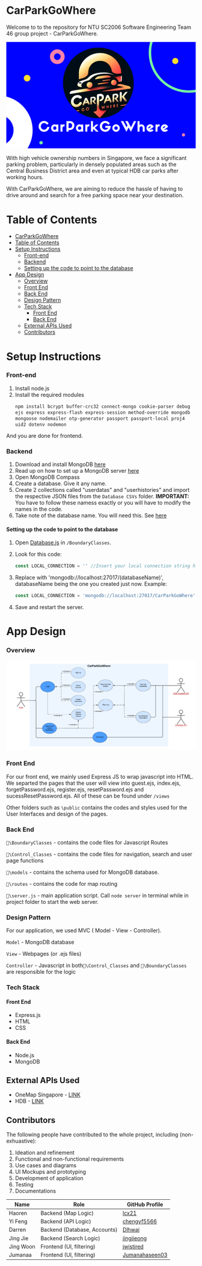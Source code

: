 # CarParkGoWhere

Welcome to to the repository for NTU SC2006 Software Engineering Team 46 group project - CarParkGoWhere.

![CarParkGoWhere](CarparkGoWhere.png)

With high vehicle ownership numbers in Singapore, we face a significant parking problem, particularly in densely populated areas such as the Central Business District area and even at typical HDB car parks after working hours. 

With CarParkGoWhere, we are aiming to reduce the hassle of having to drive around and search for a free parking space near your destination.

# Table of Contents
- [CarParkGoWhere](#carparkgowhere)
- [Table of Contents](#table-of-contents)
- [Setup Instructions](#setup-instructions)
	- [Front-end](#front-end)
	- [Backend](#backend)
	- [Setting up the code to point to the database](#setting-up-the-code-to-point-to-the-database)
- [App Design](#app-design)
	- [Overview](#overview)
	- [Front End](#front-end-1)
	- [Back End](#back-end)
	- [Design Pattern](#design-pattern)
	- [Tech Stack](#tech-stack)
		- [Front End](#front-end-2)
		- [Back End](#back-end-1)
	- [External APIs Used](#external-apis-used)
	- [Contributors](#contributors)

# Setup Instructions

### Front-end
1. Install node.js
2. Install the required modules
	```
	npm install bcrypt buffer-crc32 connect-mongo cookie-parser debug ejs express express-flash express-session method-override mongodb mongoose nodemailer otp-generator passport passport-local proj4 uid2 dotenv nodemon
	```
And you are done for frontend.

### Backend
1. Download and install MongoDB [here](https://www.mongodb.com/try/download/community)
2. Read up on how to set up a MongoDB server [here](https://medium.com/@almusawihashim/a-production-guide-on-self-hosting-mongodb-573969732eaa)
3. Open MongoDB Compass
4. Create a database. Give it any name.
5. Create 2 collections called "userdatas" and "userhistories" and import the respective JSON files from the `Database CSVs` folder. 
**IMPORTANT:** You have to follow these namess exactly or you will have to modify the names in the code.
6. Take note of the database name. You will need this. See [here](#setting-up-the-code-to-point-to-the-database)

#### Setting up the code to point to the database
1. Open [Database.js](#SC2006%20Project/BoundaryClasses/Database.js) in `/BoundaryClasses`.
2. Look for this code:
	```javascript
	const LOCAL_CONNECTION = '' //Insert your local connection string here
	```

3. Replace with 'mongodb://localhost:27017/(databaseName)', databaseName being the one you created just now.
   Example:
	```javascript
	const LOCAL_CONNECTION = 'mongodb://localhost:27017/CarParkGoWhere' //Insert your local connection string here
	```
4. Save and restart the server.

# App Design
### Overview
![UseCaseDiagram](usecasediagram.jpg)

### Front End
For our front end, we mainly used Express JS to wrap javascript into HTML. We separted the pages that the user will view into guest.ejs, index.ejs, forgetPassword.ejs, register.ejs, resetPassword.ejs and sucessResetPassword.ejs. All of these can be found under `/views`

Other folders such as `\public` contains the codes and styles used for the User Interfaces and design of the pages.

### Back End

`📁\BoundaryClasses` - contains the code files for Javascript Routes

`📁\Control_Classes` - contains the code files for navigation, search and user page functions

`📁\models` - contains the schema used for MongoDB database.

`📁\routes` - contains the code for map routing

`📁\server.js` - main application script. Call `node server` in terminal while in project folder to start the web server.

### Design Pattern

For our application, we used MVC ( Model - View - Controller).

`Model` - MongoDB database

`View` - Webpages (or .ejs files)

`Controller` - Javascript in both`📁\Control_Classes` and `📁\BoundaryClasses` are responsible for the logic

### Tech Stack
#### Front End
- Express.js
- HTML
- CSS

#### Back End
- Node.js
- MongoDB


## External APIs Used
- OneMap Singapore - [LINK](https://www.onemap.gov.sg/apidocs/)
- HDB - [LINK](https://data.gov.sg/collections/148/view)


## Contributors
The following people have contributed to the whole project, including (non-exhuastive):

1) Ideation and refinement
2) Functional and non-functional requirements
3) Use cases and diagrams
4) UI Mockups and prototyping
5) Development of application
6) Testing
7) Documentations

| Name           | Role           | GitHub Profile                          |
|----------------|----------------|-----------------------------------------|
| Haoren       |  Backend (Map Logic)    | [lcx21](https://github.com/Icx21)   |
| Yi Feng    | Backend (API Logic)     | [chengyf5566 ](https://github.com/chengyf5566) |
| Darren  | Backend (Database, Accounts)| [Dlhwai](https://github.com/Dlhwai) |
| Jing Jie  | Backend (Search Logic)| [jingjieong](https://github.com/jingjieong) |
| Jing Woon  | Frontend (UI, filtering)| [jwistired](https://github.com/jswistird) |
| Jumanaa  | Frontend (UI, filtering)| [Jumanahaseen03](https://github.com/Jumanahaseen03) |
